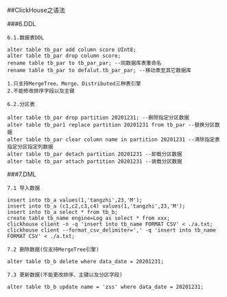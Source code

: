 ##ClickHouse之语法

###6.DDL

    6.1.数据表DDL
    
    alter table tb_par add column score UInt8;
    alter table tb_par drop column score;
    rename table tb_par to tb_par_par; --同数据库表重命名
    rename table tb_par to defalut.tb_par_par; --移动表至其它数据库
    
    1.只支持MergeTree、Merge、Distributed三种表引擎
    2.不能修改排序字段以及主键
    
    6.2.分区表
    
    alter table tb_par drop partition 20201231; --删除指定分区数据
    alter table tb_par1 replace partition 20201231 from tb_par --替换分区数据
    alter table tb_par clear column name in partition 20201231 --清除指定表指定分区指定列数据
    alter table tb_par detach partition 20201231 --卸载分区数据
    alter table tb_par attach partition 20201231 --装载分区数据
    
###7.DML

    7.1 导入数据
    
    insert into tb_a values(1,'tangzhi',23,'M');
    insert into tb_a (c1,c2,c3,c4) values(1,'tangzhi',23,'M');
    insert into tb_a select * from tb_b;
    create table tb_name engine=Log as select * from xxx;
    clickhouse client -n -q 'insert into tb_name FORMAT CSV' < ./a.txt;
    clickhouse client --format_csv_delimiter=',' -q 'insert into tb_name FORMAT CSV' < ./a.txt;
    
    7.2 删除数据(仅支持MergeTree引擎)
    
    alter table tb_b delete where data_date = 20201231;
    
    7.3 更新数据(不能更改排序、主键以及分区字段)
    
    alter table tb_b update name = 'zss' where data_date = 20201231;
    
    